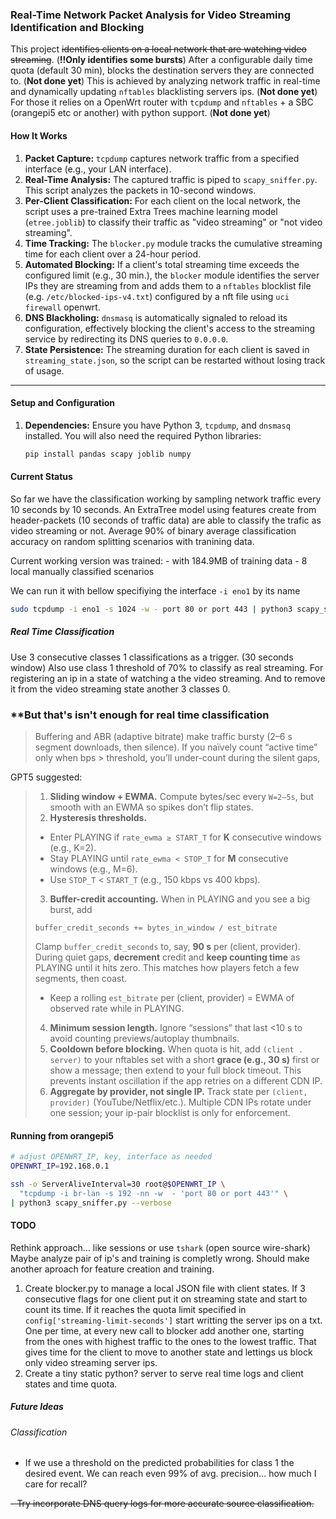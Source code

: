 ### Real-Time Network Packet Analysis for Video Streaming Identification and Blocking

This project ~~identifies clients on a local network that are watching video streaming~~. (**!!Only identifies some bursts**)
After a configurable daily time quota (default 30 min), blocks the destination servers they are connected to. (**Not done yet**)
This is achieved by analyzing network traffic in real-time and dynamically updating `nftables` blacklisting servers ips. (**Not done yet**)
For those it relies on a OpenWrt router with `tcpdump` and `nftables` + a SBC (orangepi5 etc or another) with python support. (**Not done yet**)


#### How It Works

1.  **Packet Capture:** `tcpdump` captures network traffic from a specified interface (e.g., your LAN interface).
2.  **Real-Time Analysis:** The captured traffic is piped to `scapy_sniffer.py`. This script analyzes the packets in 10-second windows.
3.  **Per-Client Classification:** For each client on the local network, the script uses a pre-trained Extra Trees machine learning model (`etree.joblib`) to classify their traffic as "video streaming" or "not video streaming".
4.  **Time Tracking:** The `blocker.py` module tracks the cumulative streaming time for each client over a 24-hour period.
5.  **Automated Blocking:** If a client's total streaming time exceeds the configured limit (e.g., 30 min.), the `blocker` module identifies the server IPs they are streaming from and adds them to a `nftables` blocklist file (e.g. `/etc/blocked-ips-v4.txt`) configured by a nft file using `uci firewall` openwrt.
6.  **DNS Blackholing:** `dnsmasq` is automatically signaled to reload its configuration, effectively blocking the client's access to the streaming service by redirecting its DNS queries to `0.0.0.0`.
7.  **State Persistence:** The streaming duration for each client is saved in `streaming_state.json`, so the script can be restarted without losing track of usage.

---

#### Setup and Configuration

1.  **Dependencies:** Ensure you have Python 3, `tcpdump`, and `dnsmasq` installed. You will also need the required Python libraries:
    ```bash
    pip install pandas scapy joblib numpy
    ```

#### Current Status

So far we have the classification working by sampling network traffic every 10 seconds by 10 seconds. 
An ExtraTree model using features create from header-packets (10 seconds of traffic data) are able to classify the trafic as video streaming or not.
Average 90% of binary average classification accuracy on random splitting scenarios with tranining data.

Current working version was trained:
     - with 184.9MB of training data 
     - 8 local manually classified scenarios 

We can run it with bellow specifiying the interface `-i eno1` by its name

```bash
sudo tcpdump -i eno1 -s 1024 -w - port 80 or port 443 | python3 scapy_sniffer.py --verbose 
```

##### Real Time Classification

Use 3 consecutive classes 1 classifications as a trigger. (30 seconds window)
Also use class 1 threshold of 70% to classify as real streaming. 
For registering an ip in a state of watching a the video streaming. 
And to remove it from the video streaming state another 3 classes 0. 

### **But that's isn't enough for real time classification

> Buffering and ABR (adaptive bitrate) make traffic bursty (2–6 s segment downloads, then silence). 
If you naïvely count “active time” only when bps > threshold, you’ll under-count during the silent gaps,

GPT5 suggested:

> 1. **Sliding window + EWMA.** Compute bytes/sec every `W=2–5s`, but smooth with an EWMA so spikes don’t flip states.
> 2. **Hysteresis thresholds.**
>   * Enter PLAYING if `rate_ewma ≥ START_T` for **K** consecutive windows (e.g., K=2).
>   * Stay PLAYING until `rate_ewma < STOP_T` for **M** consecutive windows (e.g., M=6).
>   * Use `STOP_T` < `START_T` (e.g., 150 kbps vs 400 kbps).
> 3. **Buffer-credit accounting.** When in PLAYING and you see a big burst, add
>   ```
>   buffer_credit_seconds += bytes_in_window / est_bitrate
>   ```
>   Clamp `buffer_credit_seconds` to, say, **90 s** per (client, provider). During quiet gaps, **decrement** credit and **keep counting time** as PLAYING until it hits zero. This matches how players fetch a few segments, then coast.
>
>   * Keep a rolling `est_bitrate` per (client, provider) = EWMA of observed rate while in PLAYING.
> 4. **Minimum session length.** Ignore “sessions” that last <10 s to avoid counting previews/autoplay thumbnails.
> 5. **Cooldown before blocking.** When quota is hit, add `(client . server)` to your nftables set with a short **grace (e.g., 30 s)** first or show a message; then extend to your full block timeout. This prevents instant oscillation if the app  retries on a different CDN IP.
> 6. **Aggregate by provider, not single IP.** Track state per `(client, provider)` (YouTube/Netflix/etc.). Multiple CDN IPs rotate under one session; your ip-pair blocklist is only for enforcement.


#### Running from orangepi5


```bash
# adjust OPENWRT_IP, key, interface as needed
OPENWRT_IP=192.168.0.1

ssh -o ServerAliveInterval=30 root@$OPENWRT_IP \
  "tcpdump -i br-lan -s 192 -nn -w  - 'port 80 or port 443'" \
| python3 scapy_sniffer.py --verbose
```

#### TODO

Rethink approach... like sessions or use `tshark` (open source wire-shark)
Maybe analyze pair of ip's and training is completly wrong. 
Should make another aproach for feature creation and training.

1. Create blocker.py to manage a local JSON file with client states. 
If 3 consecutive flags for one client put it on streaming state and start to count its time.
If it reaches the quota limit specified in `config['streaming-limit-seconds']` start writting the server ips on a txt. 
One per time, at every new call to blocker add another one, starting from the ones with highest traffic to the ones to the lowest traffic. 
That gives time for the client to move to another state and lettings us block only video streaming server ips. 
2. Create a tiny static python? server to serve real time logs and client states and time quota.

##### Future Ideas

###### Classification 

- If we use a threshold on the predicted probabilities for class 1 the desired event. 
We can reach even 99% of avg. precision... how much I care for recall?


~~- Try incorporate DNS query logs for more accurate source classification.~~

